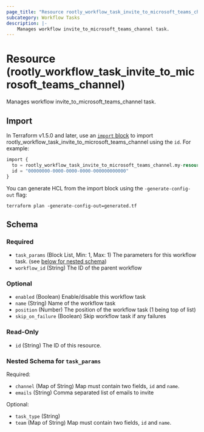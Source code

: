 ```yaml
---
page_title: "Resource rootly_workflow_task_invite_to_microsoft_teams_channel - terraform-provider-rootly"
subcategory: Workflow Tasks
description: |-
    Manages workflow invite_to_microsoft_teams_channel task.
---
```


# Resource (rootly_workflow_task_invite_to_microsoft_teams_channel)

Manages workflow invite_to_microsoft_teams_channel task.



## Import

In Terraform v1.5.0 and later, use an [`import` block](https://developer.hashicorp.com/terraform/language/import) to import rootly_workflow_task_invite_to_microsoft_teams_channel using the `id`. For example:

```terraform
import {
  to = rootly_workflow_task_invite_to_microsoft_teams_channel.my-resource
  id = "00000000-0000-0000-0000-000000000000"
}
```

You can generate HCL from the import block using the `-generate-config-out` flag:

```console
terraform plan -generate-config-out=generated.tf
```

<!-- schema generated by tfplugindocs -->
## Schema

### Required

- `task_params` (Block List, Min: 1, Max: 1) The parameters for this workflow task. (see [below for nested schema](#nestedblock--task_params))
- `workflow_id` (String) The ID of the parent workflow

### Optional

- `enabled` (Boolean) Enable/disable this workflow task
- `name` (String) Name of the workflow task
- `position` (Number) The position of the workflow task (1 being top of list)
- `skip_on_failure` (Boolean) Skip workflow task if any failures

### Read-Only

- `id` (String) The ID of this resource.

<a id="nestedblock--task_params"></a>
### Nested Schema for `task_params`

Required:

- `channel` (Map of String) Map must contain two fields, `id` and `name`.
- `emails` (String) Comma separated list of emails to invite

Optional:

- `task_type` (String)
- `team` (Map of String) Map must contain two fields, `id` and `name`.
